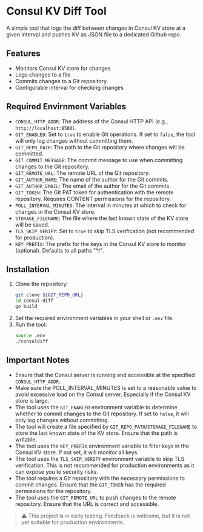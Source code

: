 # Consul KV Diff Tool

A simple tool that logs the diff between changes in Consul KV store at a given interval and pushes KV as JSON file to a dedicated Github repo.

## Features

- Monitors Consul KV store for changes
- Logs changes to a file
- Commits changes to a Git repository
- Configurable interval for checking changes

## Required Envirnment Variables

- `CONSUL_HTTP_ADDR`: The address of the Consul HTTP API (e.g., `http://localhost:8500`).
- `GIT_ENABLED`: Set to `true` to enable Git operations. If set to `false`, the tool will only log changes without committing them.
- `GIT_REPO_PATH`: The path to the Git repository where changes will be committed.
- `GIT_COMMIT_MESSAGE`: The commit message to use when committing changes to the Git repository.
- `GIT_REMOTE_URL`: The remote URL of the Git repository.
- `GIT_AUTHOR_NAME`: The name of the author for the Git commits.
- `GIT_AUTHOR_EMAIL`: The email of the author for the Git commits.
- `GIT_TOKEN`: The Git PAT token for authentication with the remote repository. Requires CONTENT permissions for the repository.
- `POLL_INTERVAL_MINUTES`: The interval in minutes at which to check for changes in the Consul KV store.
- `STORAGE_FILENAME`: The file where the last known state of the KV store will be saved.
- `TLS_SKIP_VERIFY`: Set to `true` to skip TLS verification (not recommended for production).
- `KEY_PREFIX`: The prefix for the keys in the Consul KV store to monitor (optional). Defaults to all paths "\*/".

## Installation

1. Clone the repository:
   ```bash
   git clone ${GIT_REPO_URL}
   cd consul-diff
   go build
   ```
2. Set the required environment variables in your shell or `.env` file.
3. Run the tool:
   ```bash
   source .env
   ./consuldiff
   ```

## Important Notes

- Ensure that the Consul server is running and accessible at the specified `CONSUL_HTTP_ADDR`.
- Make sure the POLL_INTERVAL_MINUTES is set to a reasonable value to avoid excessive load on the Consul server. Especially if the Consul KV store is large.
- The tool uses the `GIT_ENABLED` environment variable to determine whether to commit changes to the Git repository. If set to `false`, it will only log changes without committing.
- The tool will create a file specified by `GIT_REPO_PATH`/`STORAGE_FILENAME` to store the last known state of the KV store. Ensure that the path is writable.
- The tool uses the `KEY_PREFIX` environment variable to filter keys in the Consul KV store. If not set, it will monitor all keys.
- The tool uses the `TLS_SKIP_VERIFY` environment variable to skip TLS verification. This is not recommended for production environments as it can expose you to security risks.
- The tool requires a Git repository with the necessary permissions to commit changes. Ensure that the `GIT_TOKEN` has the required permissions for the repository.
- The tool uses the `GIT_REMOTE_URL` to push changes to the remote repository. Ensure that the URL is correct and accessible.

> ⚠️ This project is in early testing. Feedback is welcome, but it is not yet suitable for production environments.
